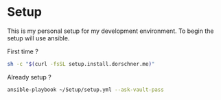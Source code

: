 # Setup

This is my personal setup for my development environment. To begin the setup will use ansible.

First time ?

```sh
sh -c "$(curl -fsSL setup.install.dorschner.me)"
```

Already setup ?

```sh
ansible-playbook ~/Setup/setup.yml --ask-vault-pass
```
